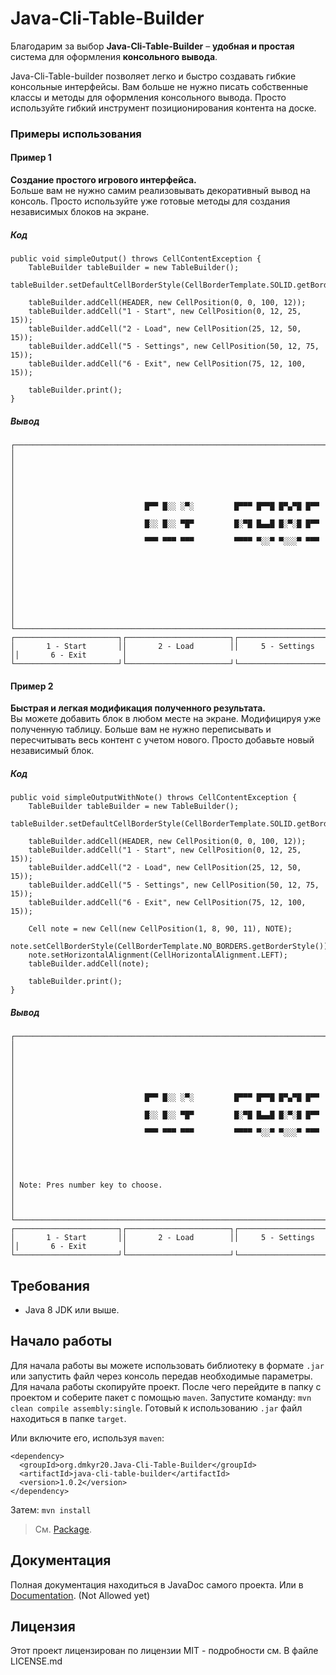 # Java-Cli-Table-Builder
Благодарим за выбор **Java-Cli-Table-Builder** – **удобная и простая** система для оформления **консольного вывода**.

Java-Cli-Table-builder позволяет легко и быстро создавать гибкие консольные интерфейсы. Вам больше не нужно писать 
собственные классы и методы для оформления консольного вывода. Просто используйте гибкий инструмент позиционирования
контента на доске.
### Примеры использования
#### Пример 1
**Создание простого игрового интерфейса.**<br>
Больше вам не нужно самим реализовывать декоративный вывод на консоль. Просто используйте уже готовые методы для 
создания независимых блоков на экране.
##### Код
```
public void simpleOutput() throws CellContentException {
    TableBuilder tableBuilder = new TableBuilder();
    tableBuilder.setDefaultCellBorderStyle(CellBorderTemplate.SOLID.getBorderStyle());

    tableBuilder.addCell(HEADER, new CellPosition(0, 0, 100, 12));
    tableBuilder.addCell("1 - Start", new CellPosition(0, 12, 25, 15));
    tableBuilder.addCell("2 - Load", new CellPosition(25, 12, 50, 15));
    tableBuilder.addCell("5 - Settings", new CellPosition(50, 12, 75, 15));
    tableBuilder.addCell("6 - Exit", new CellPosition(75, 12, 100, 15));

    tableBuilder.print();
}
```
##### Вывод
```
┌──────────────────────────────────────────────────────────────────────────────────────────────────┐
│                                                                                                  │
│                                                                                                  │
│                                                                                                  │
│                             █▀▀ █░░ ░▀░         █▀▀▀ █▀▀█ █▀▄▀█ █▀▀                              │
│                             █░░ █░░ ▀█▀         █░▀█ █▄▄█ █░▀░█ █▀▀                              │
│                             ▀▀▀ ▀▀▀ ▀▀▀         ▀▀▀▀ ▀░░▀ ▀░░░▀ ▀▀▀                              │
│                                                                                                  │
│                                                                                                  │
│                                                                                                  │
│                                                                                                  │
└──────────────────────────────────────────────────────────────────────────────────────────────────┘
┌───────────────────────┐┌───────────────────────┐┌───────────────────────┐┌───────────────────────┐
│       1 - Start       ││       2 - Load        ││     5 - Settings      ││       6 - Exit        │
└───────────────────────┘└───────────────────────┘└───────────────────────┘└───────────────────────┘
```
#### Пример 2
**Быстрая и легкая модификация полученного результата.**<br>
Вы можете добавить блок в любом месте на экране. Модифицируя уже полученную таблицу. Больше вам не нужно переписывать
и пересчитывать весь контент с учетом нового. Просто добавьте новый независимый блок.
##### Код
```
public void simpleOutputWithNote() throws CellContentException {
    TableBuilder tableBuilder = new TableBuilder();
    tableBuilder.setDefaultCellBorderStyle(CellBorderTemplate.SOLID.getBorderStyle());

    tableBuilder.addCell(HEADER, new CellPosition(0, 0, 100, 12));
    tableBuilder.addCell("1 - Start", new CellPosition(0, 12, 25, 15));
    tableBuilder.addCell("2 - Load", new CellPosition(25, 12, 50, 15));
    tableBuilder.addCell("5 - Settings", new CellPosition(50, 12, 75, 15));
    tableBuilder.addCell("6 - Exit", new CellPosition(75, 12, 100, 15));

    Cell note = new Cell(new CellPosition(1, 8, 90, 11), NOTE);
    note.setCellBorderStyle(CellBorderTemplate.NO_BORDERS.getBorderStyle());
    note.setHorizontalAlignment(CellHorizontalAlignment.LEFT);
    tableBuilder.addCell(note);

    tableBuilder.print();
}
```
##### Вывод
```   
┌──────────────────────────────────────────────────────────────────────────────────────────────────┐
│                                                                                                  │
│                                                                                                  │
│                                                                                                  │
│                             █▀▀ █░░ ░▀░         █▀▀▀ █▀▀█ █▀▄▀█ █▀▀                              │
│                             █░░ █░░ ▀█▀         █░▀█ █▄▄█ █░▀░█ █▀▀                              │
│                             ▀▀▀ ▀▀▀ ▀▀▀         ▀▀▀▀ ▀░░▀ ▀░░░▀ ▀▀▀                              │
│                                                                                                  │
│                                                                                                  │
│ Note: Pres number key to choose.                                                                 │
│                                                                                                  │
└──────────────────────────────────────────────────────────────────────────────────────────────────┘
┌───────────────────────┐┌───────────────────────┐┌───────────────────────┐┌───────────────────────┐
│       1 - Start       ││       2 - Load        ││     5 - Settings      ││       6 - Exit        │
└───────────────────────┘└───────────────────────┘└───────────────────────┘└───────────────────────┘
```
## Требования
* Java 8 JDK или выше.

## Начало работы
Для начала работы вы можете использовать библиотеку в формате ```.jar``` или запустить файл через консоль передав 
необходимые параметры.<br>
Для начала работы скопируйте проект. После чего перейдите в папку с проектом и соберите пакет с помощью ```maven```.
Запустите команду: ```mvn clean compile assembly:single```. Готовый к использованию ```.jar``` файл находиться в папке
```target```.

Или включите его, используя  ```maven```:
```
<dependency>
  <groupId>org.dmkyr20.Java-Cli-Table-Builder</groupId>
  <artifactId>java-cli-table-builder</artifactId>
  <version>1.0.2</version>
</dependency> 
```
Затем:
```mvn install```
> См. [Package](https://github.com/dmkyr20/Java-Cli-Table-Builder/packages/328302). 

## Документация
Полная документация находиться в JavaDoc самого проекта.
Или в [Documentation](https://github.com/dmkyr20/Java-Cli-Table-Builder/wiki). (Not Allowed yet)

## Лицензия
Этот проект лицензирован по лицензии MIT - подробности см. В файле LICENSE.md
